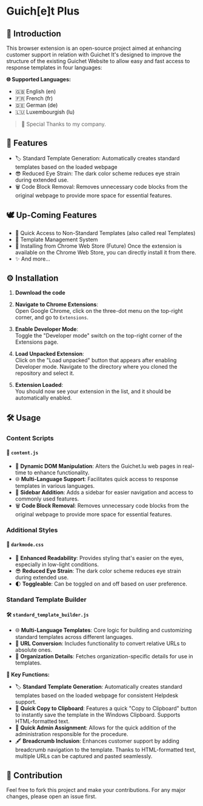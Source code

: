 # Guich[e]t Plus

## 📌 Introduction

This browser extension is an open-source project aimed at enhancing customer support in relation with Guichet 
It's designed to improve the structure of the existing Guichet Website to allow easy and fast access to response templates in four languages: 

**🌐 Supported Languages:**
- 🇬🇧 English (en)
- 🇫🇷 French (fr)
- 🇩🇪 German (de)
- 🇱🇺 Luxembourgish (lu)


> 🌟 Special Thanks to my company.

## 🚀 Features

- 🏷️ Standard Template Generation: Automatically creates standard templates based on the loaded webpage
- 😎 Reduced Eye Strain: The dark color scheme reduces eye strain during extended use.
- 🗑️ Code Block Removal: Removes unnecessary code blocks from the original webpage to provide more space for essential features.

## 🕊️ Up-Coming Features

- 📑 Quick Access to Non-Standard Templates (also called real Templates)
- 💼 Template Management System
- 🪇 Installing from Chrome Web Store (Future) Once the extension is available on the Chrome Web Store, you can directly install it from there.
- ✨ And more...
  
## ⚙️ Installation

1. **Download the code**

2. **Navigate to Chrome Extensions**:  
Open Google Chrome, click on the three-dot menu on the top-right corner, and go to `Extensions`.

3. **Enable Developer Mode**:  
Toggle the "Developer mode" switch on the top-right corner of the Extensions page.

4. **Load Unpacked Extension**:  
Click on the "Load unpacked" button that appears after enabling Developer mode. Navigate to the directory where you cloned the repository and select it.

5. **Extension Loaded**:  
You should now see your extension in the list, and it should be automatically enabled.


## 🛠️ Usage

### Content Scripts

#### 📜 `content.js`

- 🧩 **Dynamic DOM Manipulation**: Alters the Guichet.lu web pages in real-time to enhance functionality.
- 🌐 **Multi-Language Support**: Facilitates quick access to response templates in various languages.
- 📑 **Sidebar Addition**: Adds a sidebar for easier navigation and access to commonly used features.
- 🗑️ **Code Block Removal**: Removes unnecessary code blocks from the original webpage to provide more space for essential features.

### Additional Styles

#### 🌙 `darkmode.css`

- 📖 **Enhanced Readability**: Provides styling that's easier on the eyes, especially in low-light conditions.
- 😎 **Reduced Eye Strain**: The dark color scheme reduces eye strain during extended use.
- 🌓 **Toggleable**: Can be toggled on and off based on user preference.

### Standard Template Builder

#### 🛠️ `standard_template_builder.js`

- 🌐 **Multi-Language Templates**: Core logic for building and customizing standard templates across different languages.
- 🔗 **URL Conversion**: Includes functionality to convert relative URLs to absolute ones.
- 🏢 **Organization Details**: Fetches organization-specific details for use in templates.

**🔑 Key Functions:**
- 🏷️ **Standard Template Generation**: Automatically creates standard templates based on the loaded webpage for consistent Helpdesk support.
- 🔗 **Quick Copy to Clipboard**: Features a quick "Copy to Clipboard" button to instantly save the template in the Windows Clipboard. Supports HTML-formatted text.
- 🏢 **Quick Admin Assignment**: Allows for the quick addition of the administration responsible for the procedure.
- 🖋️ **Breadcrumb Inclusion**: Enhances customer support by adding breadcrumb navigation to the template. Thanks to HTML-formatted text, multiple URLs can be captured and pasted seamlessly.

## 👥 Contribution

Feel free to fork this project and make your contributions. For any major changes, please open an issue first.




